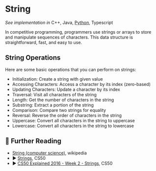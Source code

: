 # String

*See implementation in* 
C++, 
Java, 
[Python](/concepts/python/string/README.md),
Typescript

In competitive programming, programmers use strings or arrays to store and manipulate sequences of characters. This data structure is straightforward, fast, and easy to use. 

## String Operations

Here are some basic operations that you can perform on strings:

* Initialization: Create a string with given value
* Accessing Characters: Access a character by its index (zero-based)
* Updating Characters: Update a character by its index
* Traversal: Visit all characters of the string
* Length: Get the number of characters in the string
* Substring: Extract a portion of the string
* Comparison: Compare two strings for equality
* Reversal: Reverse the order of characters in the string
* Uppercase: Convert all characters in the string to uppercase
* Lowercase: Convert all characters in the string to lowercase

## 🔗 Further Reading

* [String (computer science)](https://en.wikipedia.org/wiki/String_(computer_science)), wikipedia
* ▶️ [Strings](https://youtu.be/tI_tIZFyKBw?t=5369), CS50
* ▶️ [CS50 Explained 2016 - Week 2 - Strings](https://www.youtube.com/watch?v=XLd2C9bF6_Q&ab_channel=CS50), CS50
